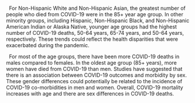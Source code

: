 
<br>

  For Non-Hispanic White and Non-Hispanic Asian, the greatest number of
people who died from COVID-19 were in the 85+ year age group. In other
minority groups, including Hispanic, Non-Hispanic Black, and
Non-Hispanic American Indian or Alaska Native, younger age groups had
the highest number of COVID-19 deaths, 50-64 years, 65-74 years, and
50-64 years, respectively. These trends could reflect the health
disparities that were exacerbated during the pandemic.

  For most of the age groups, there have been more COVID-19 deaths in
males compared to females. In the oldest age group (85+ years), more
women have died from COVID-19 than men. Studies have suggested that
there is an association between COVID-19 outcomes and morbidity by sex.
These gender differences could potentially be related to the incidence
of COVID-19 co-morbidities in men and women. Overall, COVID-19 mortality
increases with age and there are sex differences in COVID-19 deaths.
